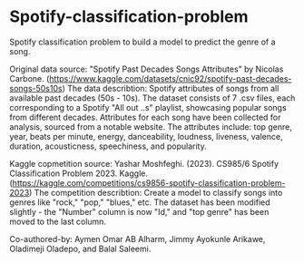 # Spotify-classification-problem

Spotify classification problem to build a model to predict the genre of a song.


Original data source: "Spotify Past Decades Songs Attributes" by Nicolas Carbone. (https://www.kaggle.com/datasets/cnic92/spotify-past-decades-songs-50s10s)
The data describtion: Spotify attributes of songs from all available past decades (50s - 10s). The dataset consists of 7 .csv files, each corresponding to a Spotify "All out ..s" playlist, showcasing popular songs from different decades. Attributes for each song have been collected for analysis, sourced from a notable website. The attributes include: top genre, year, beats per minute, energy, danceability, loudness, liveness, valence, duration, acousticness, speechiness, and popularity.

Kaggle copmetition source: Yashar Moshfeghi. (2023). CS985/6 Spotify Classification Problem 2023. Kaggle. (https://kaggle.com/competitions/cs9856-spotify-classification-problem-2023) 
The competition describtion: Create a model to classify songs into genres like "rock," "pop," "blues," etc. The dataset has been modified slightly - the "Number" column is now "Id," and "top genre" has been moved to the last column.

Co-authored-by: Aymen Omar AB Alharm, Jimmy Ayokunle Arikawe, Oladimeji Oladepo, and Balal Saleemi.
